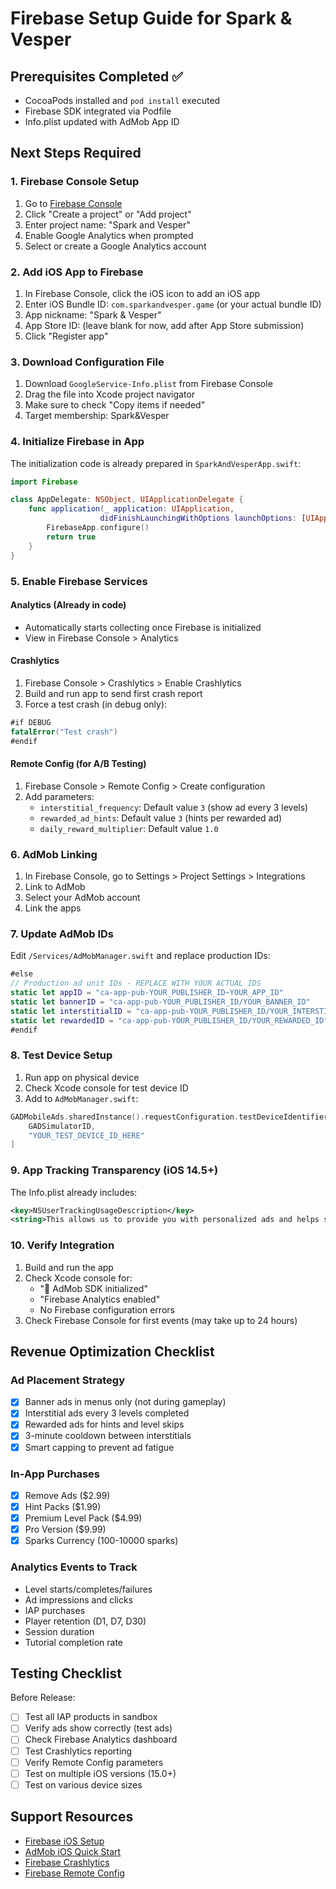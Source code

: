 # Firebase Setup Guide for Spark & Vesper

## Prerequisites Completed ✅
- CocoaPods installed and `pod install` executed
- Firebase SDK integrated via Podfile
- Info.plist updated with AdMob App ID

## Next Steps Required

### 1. Firebase Console Setup
1. Go to [Firebase Console](https://console.firebase.google.com/)
2. Click "Create a project" or "Add project"
3. Enter project name: "Spark and Vesper"
4. Enable Google Analytics when prompted
5. Select or create a Google Analytics account

### 2. Add iOS App to Firebase
1. In Firebase Console, click the iOS icon to add an iOS app
2. Enter iOS Bundle ID: `com.sparkandvesper.game` (or your actual bundle ID)
3. App nickname: "Spark & Vesper"
4. App Store ID: (leave blank for now, add after App Store submission)
5. Click "Register app"

### 3. Download Configuration File
1. Download `GoogleService-Info.plist` from Firebase Console
2. Drag the file into Xcode project navigator
3. Make sure to check "Copy items if needed"
4. Target membership: Spark&Vesper

### 4. Initialize Firebase in App
The initialization code is already prepared in `SparkAndVesperApp.swift`:
```swift
import Firebase

class AppDelegate: NSObject, UIApplicationDelegate {
    func application(_ application: UIApplication,
                    didFinishLaunchingWithOptions launchOptions: [UIApplication.LaunchOptionsKey : Any]? = nil) -> Bool {
        FirebaseApp.configure()
        return true
    }
}
```

### 5. Enable Firebase Services

#### Analytics (Already in code)
- Automatically starts collecting once Firebase is initialized
- View in Firebase Console > Analytics

#### Crashlytics
1. Firebase Console > Crashlytics > Enable Crashlytics
2. Build and run app to send first crash report
3. Force a test crash (in debug only):
```swift
#if DEBUG
fatalError("Test crash")
#endif
```

#### Remote Config (for A/B Testing)
1. Firebase Console > Remote Config > Create configuration
2. Add parameters:
   - `interstitial_frequency`: Default value `3` (show ad every 3 levels)
   - `rewarded_ad_hints`: Default value `3` (hints per rewarded ad)
   - `daily_reward_multiplier`: Default value `1.0`

### 6. AdMob Linking
1. In Firebase Console, go to Settings > Project Settings > Integrations
2. Link to AdMob
3. Select your AdMob account
4. Link the apps

### 7. Update AdMob IDs
Edit `/Services/AdMobManager.swift` and replace production IDs:
```swift
#else
// Production ad unit IDs - REPLACE WITH YOUR ACTUAL IDS
static let appID = "ca-app-pub-YOUR_PUBLISHER_ID~YOUR_APP_ID"
static let bannerID = "ca-app-pub-YOUR_PUBLISHER_ID/YOUR_BANNER_ID"
static let interstitialID = "ca-app-pub-YOUR_PUBLISHER_ID/YOUR_INTERSTITIAL_ID"
static let rewardedID = "ca-app-pub-YOUR_PUBLISHER_ID/YOUR_REWARDED_ID"
#endif
```

### 8. Test Device Setup
1. Run app on physical device
2. Check Xcode console for test device ID
3. Add to `AdMobManager.swift`:
```swift
GADMobileAds.sharedInstance().requestConfiguration.testDeviceIdentifiers = [
    GADSimulatorID,
    "YOUR_TEST_DEVICE_ID_HERE"
]
```

### 9. App Tracking Transparency (iOS 14.5+)
The Info.plist already includes:
```xml
<key>NSUserTrackingUsageDescription</key>
<string>This allows us to provide you with personalized ads and helps support the game.</string>
```

### 10. Verify Integration
1. Build and run the app
2. Check Xcode console for:
   - "📱 AdMob SDK initialized"
   - "Firebase Analytics enabled"
   - No Firebase configuration errors
3. Check Firebase Console for first events (may take up to 24 hours)

## Revenue Optimization Checklist

### Ad Placement Strategy
- [x] Banner ads in menus only (not during gameplay)
- [x] Interstitial ads every 3 levels completed
- [x] Rewarded ads for hints and level skips
- [x] 3-minute cooldown between interstitials
- [x] Smart capping to prevent ad fatigue

### In-App Purchases
- [x] Remove Ads ($2.99)
- [x] Hint Packs ($1.99)
- [x] Premium Level Pack ($4.99)
- [x] Pro Version ($9.99)
- [x] Sparks Currency (100-10000 sparks)

### Analytics Events to Track
- Level starts/completes/failures
- Ad impressions and clicks
- IAP purchases
- Player retention (D1, D7, D30)
- Session duration
- Tutorial completion rate

## Testing Checklist

Before Release:
- [ ] Test all IAP products in sandbox
- [ ] Verify ads show correctly (test ads)
- [ ] Check Firebase Analytics dashboard
- [ ] Test Crashlytics reporting
- [ ] Verify Remote Config parameters
- [ ] Test on multiple iOS versions (15.0+)
- [ ] Test on various device sizes

## Support Resources

- [Firebase iOS Setup](https://firebase.google.com/docs/ios/setup)
- [AdMob iOS Quick Start](https://developers.google.com/admob/ios/quick-start)
- [Firebase Crashlytics](https://firebase.google.com/docs/crashlytics/get-started?platform=ios)
- [Firebase Remote Config](https://firebase.google.com/docs/remote-config/get-started?platform=ios)